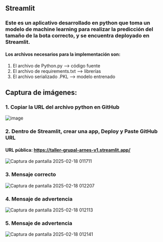 ## Streamlit
### Este es un aplicativo desarrollado en python que toma un modelo de machine learning para realizar la predicción del tamaño de la bota correcto, y se encuentra deployado en Streamlit.
#### Los archivos necesarios para la implementación son:
1.	El archivo de Python.py --> código fuente
2.	El archivo de requirements.txt --> librerías
3.	El archivo serializado .PKL --> modelo entrenado

## Captura de imágenes:
### 1. Copiar la URL del archivo python en GitHub
![image](https://github.com/user-attachments/assets/b813ff35-2a4d-4561-b2bb-153829dfa2a1)

### 2. Dentro de Streamlit, crear una app, Deploy y Paste GitHub URL
#### URL pública: https://taller-grupal-arnes-v1.streamlit.app/
 
![Captura de pantalla 2025-02-18 011711](https://github.com/user-attachments/assets/40efaadf-5ada-4270-83a0-da2b9fb90e0e)

### 3. Mensaje correcto
![Captura de pantalla 2025-02-18 012207](https://github.com/user-attachments/assets/d040d25f-87d6-42af-a84d-1b63d131df6d)

### 4. Mensaje de advertencia
![Captura de pantalla 2025-02-18 012113](https://github.com/user-attachments/assets/731942b6-b8a4-4786-8a3a-091107d7c6b2)

### 5. Mensaje de advertencia
![Captura de pantalla 2025-02-18 012141](https://github.com/user-attachments/assets/7d3d0884-a39a-4221-927f-f3b553fcffd9)

